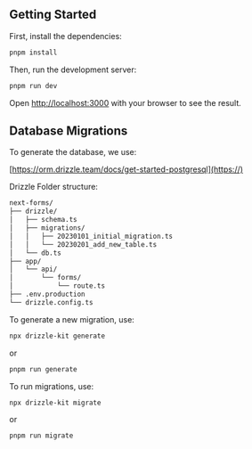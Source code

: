## Getting Started

First, install the dependencies:

```bash
pnpm install
```

Then, run the development server:

```bash
pnpm run dev
```

Open [http://localhost:3000](http://localhost:3000) with your browser to see the result.

## Database Migrations

To generate the database, we use:

[https://orm.drizzle.team/docs/get-started-postgresql](https://)

Drizzle Folder structure:

```bash
next-forms/
├── drizzle/
│   ├── schema.ts
│   ├── migrations/
│   │   ├── 20230101_initial_migration.ts
│   │   └── 20230201_add_new_table.ts
│   └── db.ts
├── app/
│   └── api/
│       └── forms/
│           └── route.ts
├── .env.production
└── drizzle.config.ts
```

To generate a new migration, use:

```bash
npx drizzle-kit generate
```

or

```bash
pnpm run generate
```

To run migrations, use:

```bash
npx drizzle-kit migrate
```

or

```bash
pnpm run migrate
```
